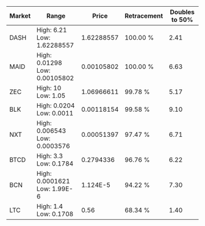 | Market | Range | Price| Retracement | Doubles to 50% |
| --- | --- | --- | --- | --- |
| DASH | High: 6.21<br />Low: 1.62288557 | 1.62288557 | 100.00 % | 2.41 |
| MAID | High: 0.01298<br />Low: 0.00105802 | 0.00105802 | 100.00 % | 6.63 |
| ZEC | High: 10<br />Low: 1.05 | 1.06966611 | 99.78 % | 5.17 |
| BLK | High: 0.0204<br />Low: 0.0011 | 0.00118154 | 99.58 % | 9.10 |
| NXT | High: 0.006543<br />Low: 0.0003576 | 0.00051397 | 97.47 % | 6.71 |
| BTCD | High: 3.3<br />Low: 0.1784 | 0.2794336 | 96.76 % | 6.22 |
| BCN | High: 0.0001621<br />Low: 1.99E-6 | 1.124E-5 | 94.22 % | 7.30 |
| LTC | High: 1.4<br />Low: 0.1708 | 0.56 | 68.34 % | 1.40 |
